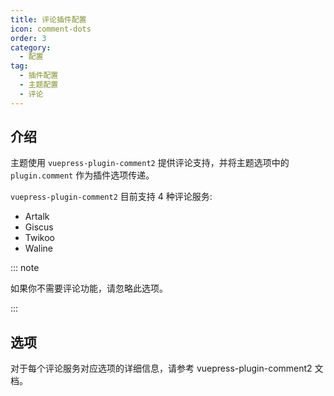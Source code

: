 ```yaml
---
title: 评论插件配置
icon: comment-dots
order: 3
category:
  - 配置
tag:
  - 插件配置
  - 主题配置
  - 评论
---
```


## 介绍

主题使用 `vuepress-plugin-comment2` 提供评论支持，并将主题选项中的 `plugin.comment` 作为插件选项传递。

`vuepress-plugin-comment2` 目前支持 4 种评论服务:

- Artalk
- Giscus
- Twikoo
- Waline

::: note

如果你不需要评论功能，请忽略此选项。

:::

## 选项

对于每个评论服务对应选项的详细信息，请参考 <ProjectLink name="comment2" path="/zh/config/">vuepress-plugin-comment2 文档</ProjectLink>。

